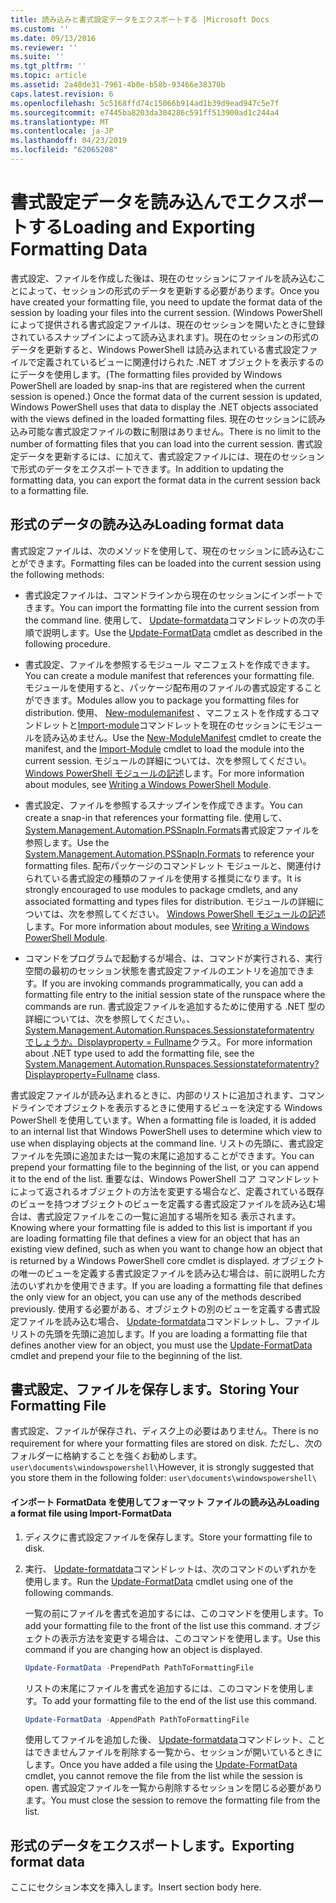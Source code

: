 ```yaml
---
title: 読み込みと書式設定データをエクスポートする |Microsoft Docs
ms.custom: ''
ms.date: 09/13/2016
ms.reviewer: ''
ms.suite: ''
ms.tgt_pltfrm: ''
ms.topic: article
ms.assetid: 2a48de31-7961-4b0e-b58b-93466e38370b
caps.latest.revision: 6
ms.openlocfilehash: 5c5168ffd74c15066b914ad1b39d9ead947c5e7f
ms.sourcegitcommit: e7445ba8203da304286c591ff513900ad1c244a4
ms.translationtype: MT
ms.contentlocale: ja-JP
ms.lasthandoff: 04/23/2019
ms.locfileid: "62065208"
---
```

# <a name="loading-and-exporting-formatting-data"></a><span data-ttu-id="37605-102">書式設定データを読み込んでエクスポートする</span><span class="sxs-lookup"><span data-stu-id="37605-102">Loading and Exporting Formatting Data</span></span>

<span data-ttu-id="37605-103">書式設定、ファイルを作成した後は、現在のセッションにファイルを読み込むことによって、セッションの形式のデータを更新する必要があります。</span><span class="sxs-lookup"><span data-stu-id="37605-103">Once you have created your formatting file, you need to update the format data of the session by loading your files into the current session.</span></span> <span data-ttu-id="37605-104">(Windows PowerShell によって提供される書式設定ファイルは、現在のセッションを開いたときに登録されているスナップインによって読み込まれます)。現在のセッションの形式のデータを更新すると、Windows PowerShell は読み込まれている書式設定ファイルで定義されているビューに関連付けられた .NET オブジェクトを表示するのにデータを使用します。</span><span class="sxs-lookup"><span data-stu-id="37605-104">(The formatting files provided by Windows PowerShell are loaded by snap-ins that are registered when the current session is opened.) Once the format data of the current session is updated, Windows PowerShell uses that data to display the .NET objects associated with the views defined in the loaded formatting files.</span></span> <span data-ttu-id="37605-105">現在のセッションに読み込み可能な書式設定ファイルの数に制限はありません。</span><span class="sxs-lookup"><span data-stu-id="37605-105">There is no limit to the number of formatting files that you can load into the current session.</span></span> <span data-ttu-id="37605-106">書式設定データを更新するには、に加えて、書式設定ファイルには、現在のセッションで形式のデータをエクスポートできます。</span><span class="sxs-lookup"><span data-stu-id="37605-106">In addition to updating the formatting data, you can export the format data in the current session back to a formatting file.</span></span>

## <a name="loading-format-data"></a><span data-ttu-id="37605-107">形式のデータの読み込み</span><span class="sxs-lookup"><span data-stu-id="37605-107">Loading format data</span></span>

<span data-ttu-id="37605-108">書式設定ファイルは、次のメソッドを使用して、現在のセッションに読み込むことができます。</span><span class="sxs-lookup"><span data-stu-id="37605-108">Formatting files can be loaded into the current session using the following methods:</span></span>

- <span data-ttu-id="37605-109">書式設定ファイルは、コマンドラインから現在のセッションにインポートできます。</span><span class="sxs-lookup"><span data-stu-id="37605-109">You can import the formatting file into the current session from the command line.</span></span> <span data-ttu-id="37605-110">使用して、 [Update-formatdata](/powershell/module/Microsoft.PowerShell.Utility/Update-FormatData)コマンドレットの次の手順で説明します。</span><span class="sxs-lookup"><span data-stu-id="37605-110">Use the [Update-FormatData](/powershell/module/Microsoft.PowerShell.Utility/Update-FormatData) cmdlet as described in the following procedure.</span></span>

- <span data-ttu-id="37605-111">書式設定、ファイルを参照するモジュール マニフェストを作成できます。</span><span class="sxs-lookup"><span data-stu-id="37605-111">You can create a module manifest that references your formatting file.</span></span> <span data-ttu-id="37605-112">モジュールを使用すると、パッケージ配布用のファイルの書式設定することができます。</span><span class="sxs-lookup"><span data-stu-id="37605-112">Modules allow you to package you formatting files for distribution.</span></span> <span data-ttu-id="37605-113">使用、 [New-modulemanifest](/powershell/module/Microsoft.PowerShell.Core/New-ModuleManifest) 、マニフェストを作成するコマンドレットと[Import-module](/powershell/module/Microsoft.PowerShell.Core/Import-Module)コマンドレットを現在のセッションにモジュールを読み込めません。</span><span class="sxs-lookup"><span data-stu-id="37605-113">Use the [New-ModuleManifest](/powershell/module/Microsoft.PowerShell.Core/New-ModuleManifest) cmdlet to create the manifest, and the [Import-Module](/powershell/module/Microsoft.PowerShell.Core/Import-Module) cmdlet to load the module into the current session.</span></span> <span data-ttu-id="37605-114">モジュールの詳細については、次を参照してください。 [Windows PowerShell モジュールの記述](../module/writing-a-windows-powershell-module.md)します。</span><span class="sxs-lookup"><span data-stu-id="37605-114">For more information about modules, see [Writing a Windows PowerShell Module](../module/writing-a-windows-powershell-module.md).</span></span>

- <span data-ttu-id="37605-115">書式設定、ファイルを参照するスナップインを作成できます。</span><span class="sxs-lookup"><span data-stu-id="37605-115">You can create a snap-in that references your formatting file.</span></span> <span data-ttu-id="37605-116">使用して、 [System.Management.Automation.PSSnapIn.Formats](/dotnet/api/System.Management.Automation.PSSnapIn.Formats)書式設定ファイルを参照します。</span><span class="sxs-lookup"><span data-stu-id="37605-116">Use the [System.Management.Automation.PSSnapIn.Formats](/dotnet/api/System.Management.Automation.PSSnapIn.Formats) to reference your formatting files.</span></span> <span data-ttu-id="37605-117">配布パッケージのコマンドレット モジュールと、関連付けられている書式設定の種類のファイルを使用する推奨になります。</span><span class="sxs-lookup"><span data-stu-id="37605-117">It is strongly encouraged to use modules to package cmdlets, and any associated formatting and types files for distribution.</span></span> <span data-ttu-id="37605-118">モジュールの詳細については、次を参照してください。 [Windows PowerShell モジュールの記述](../module/writing-a-windows-powershell-module.md)します。</span><span class="sxs-lookup"><span data-stu-id="37605-118">For more information about modules, see [Writing a Windows PowerShell Module](../module/writing-a-windows-powershell-module.md).</span></span>

- <span data-ttu-id="37605-119">コマンドをプログラムで起動するが場合、は、コマンドが実行される、実行空間の最初のセッション状態を書式設定ファイルのエントリを追加できます。</span><span class="sxs-lookup"><span data-stu-id="37605-119">If you are invoking commands programmatically, you can add a formatting file entry to the initial session state of the runspace where the commands are run.</span></span> <span data-ttu-id="37605-120">書式設定ファイルを追加するために使用する .NET 型の詳細については、次を参照してください。、 [System.Management.Automation.Runspaces.Sessionstateformatentry でしょうか。Displayproperty = Fullname](/dotnet/api/System.Management.Automation.Runspaces.SessionStateFormatEntry)クラス。</span><span class="sxs-lookup"><span data-stu-id="37605-120">For more information about .NET type used to add the formatting file, see the [System.Management.Automation.Runspaces.Sessionstateformatentry?Displayproperty=Fullname](/dotnet/api/System.Management.Automation.Runspaces.SessionStateFormatEntry) class.</span></span>

<span data-ttu-id="37605-121">書式設定ファイルが読み込まれるときに、内部のリストに追加されます、コマンドラインでオブジェクトを表示するときに使用するビューを決定する Windows PowerShell を使用しています。</span><span class="sxs-lookup"><span data-stu-id="37605-121">When a formatting file is loaded, it is added to an internal list that Windows PowerShell uses to determine which view to use when displaying objects at the command line.</span></span> <span data-ttu-id="37605-122">リストの先頭に、書式設定ファイルを先頭に追加または一覧の末尾に追加することができます。</span><span class="sxs-lookup"><span data-stu-id="37605-122">You can prepend your formatting file to the beginning of the list, or you can append it to the end of the list.</span></span> <span data-ttu-id="37605-123">重要なは、Windows PowerShell コア コマンドレットによって返されるオブジェクトの方法を変更する場合など、定義されている既存のビューを持つオブジェクトのビューを定義する書式設定ファイルを読み込む場合は、書式設定ファイルをこの一覧に追加する場所を知る 表示されます。</span><span class="sxs-lookup"><span data-stu-id="37605-123">Knowing where your formatting file is added to this list is important if you are loading formatting file that defines a view for an object that has an existing view defined, such as when you want to change how an object that is returned by a Windows PowerShell core cmdlet is displayed.</span></span> <span data-ttu-id="37605-124">オブジェクトの唯一のビューを定義する書式設定ファイルを読み込む場合は、前に説明した方法のいずれかを使用できます。</span><span class="sxs-lookup"><span data-stu-id="37605-124">If you are loading a formatting file that defines the only view for an object, you can use any of the methods described previously.</span></span>  <span data-ttu-id="37605-125">使用する必要がある、オブジェクトの別のビューを定義する書式設定ファイルを読み込む場合、 [Update-formatdata](/powershell/module/Microsoft.PowerShell.Utility/Update-FormatData)コマンドレットし、ファイル リストの先頭を先頭に追加します。</span><span class="sxs-lookup"><span data-stu-id="37605-125">If you are loading a formatting file that defines another view for an object, you must use the [Update-FormatData](/powershell/module/Microsoft.PowerShell.Utility/Update-FormatData) cmdlet and prepend your file to the beginning of the list.</span></span>

## <a name="storing-your-formatting-file"></a><span data-ttu-id="37605-126">書式設定、ファイルを保存します。</span><span class="sxs-lookup"><span data-stu-id="37605-126">Storing Your Formatting File</span></span>

<span data-ttu-id="37605-127">書式設定、ファイルが保存され、ディスク上の必要はありません。</span><span class="sxs-lookup"><span data-stu-id="37605-127">There is no requirement for where your formatting files are stored on disk.</span></span> <span data-ttu-id="37605-128">ただし、次のフォルダーに格納することを強くお勧めします。 `user\documents\windowspowershell\`</span><span class="sxs-lookup"><span data-stu-id="37605-128">However, it is strongly suggested that you store them in the following folder: `user\documents\windowspowershell\`</span></span>

#### <a name="loading-a-format-file-using-import-formatdata"></a><span data-ttu-id="37605-129">インポート FormatData を使用してフォーマット ファイルの読み込み</span><span class="sxs-lookup"><span data-stu-id="37605-129">Loading a format file using Import-FormatData</span></span>

1. <span data-ttu-id="37605-130">ディスクに書式設定ファイルを保存します。</span><span class="sxs-lookup"><span data-stu-id="37605-130">Store your formatting file to disk.</span></span>

2. <span data-ttu-id="37605-131">実行、 [Update-formatdata](/powershell/module/Microsoft.PowerShell.Utility/Update-FormatData)コマンドレットは、次のコマンドのいずれかを使用します。</span><span class="sxs-lookup"><span data-stu-id="37605-131">Run the [Update-FormatData](/powershell/module/Microsoft.PowerShell.Utility/Update-FormatData) cmdlet using one of the following commands.</span></span>

   <span data-ttu-id="37605-132">一覧の前にファイルを書式を追加するには、このコマンドを使用します。</span><span class="sxs-lookup"><span data-stu-id="37605-132">To add your formatting file to the front of the list use this command.</span></span> <span data-ttu-id="37605-133">オブジェクトの表示方法を変更する場合は、このコマンドを使用します。</span><span class="sxs-lookup"><span data-stu-id="37605-133">Use this command if you are changing how an object is displayed.</span></span>

   ```powershell
   Update-FormatData -PrependPath PathToFormattingFile
   ```

   <span data-ttu-id="37605-134">リストの末尾にファイルを書式を追加するには、このコマンドを使用します。</span><span class="sxs-lookup"><span data-stu-id="37605-134">To add your formatting file to the end of the list use this command.</span></span>

   ```powershell
   Update-FormatData -AppendPath PathToFormattingFile
   ```

   <span data-ttu-id="37605-135">使用してファイルを追加した後、 [Update-formatdata](/powershell/module/Microsoft.PowerShell.Utility/Update-FormatData)コマンドレット、ことはできませんファイルを削除する一覧から、セッションが開いているときにします。</span><span class="sxs-lookup"><span data-stu-id="37605-135">Once you have added a file using the [Update-FormatData](/powershell/module/Microsoft.PowerShell.Utility/Update-FormatData) cmdlet, you cannot remove the file from the list while the session is open.</span></span> <span data-ttu-id="37605-136">書式設定ファイルを一覧から削除するセッションを閉じる必要があります。</span><span class="sxs-lookup"><span data-stu-id="37605-136">You must close the session to remove the formatting file from the list.</span></span>

## <a name="exporting-format-data"></a><span data-ttu-id="37605-137">形式のデータをエクスポートします。</span><span class="sxs-lookup"><span data-stu-id="37605-137">Exporting format data</span></span>

<span data-ttu-id="37605-138">ここにセクション本文を挿入します。</span><span class="sxs-lookup"><span data-stu-id="37605-138">Insert section body here.</span></span>

